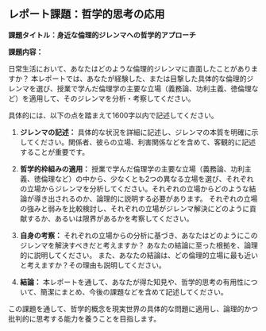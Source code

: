 ## レポート課題：哲学的思考の応用

**課題タイトル：身近な倫理的ジレンマへの哲学的アプローチ**

**課題内容：**

日常生活において、あなたはどのような倫理的ジレンマに直面したことがありますか？  本レポートでは、あなたが経験した、または目撃した具体的な倫理的ジレンマを選び、授業で学んだ倫理学の主要な立場（義務論、功利主義、徳倫理など）を適用して、そのジレンマを分析・考察してください。

具体的には、以下の点を踏まえて1600字以内で記述してください。

1. **ジレンマの記述：** 具体的な状況を詳細に記述し、ジレンマの本質を明確に示してください。関係者、彼らの立場、利害関係などを含めて、客観的に記述することが重要です。

2. **哲学的枠組みの適用：** 授業で学んだ倫理学の主要な立場（義務論、功利主義、徳倫理など）の中から、少なくとも2つの異なる立場を選び、それぞれの立場からジレンマを分析してください。それぞれの立場からどのような結論が導き出されるのか、論理的に説明する必要があります。  それぞれの立場の強みと弱みを比較検討し、それぞれの立場がジレンマ解決にどのように貢献するか、あるいは限界があるかを考察してください。

3. **自身の考察：** それぞれの立場からの分析に基づき、あなたはどのようにこのジレンマを解決すべきだと考えますか？  あなたの結論に至った根拠を、論理的に説明してください。  また、あなたの結論は、どの倫理的立場に最も近いと考えますか？その理由も説明してください。

4. **結論：** 本レポートを通して、あなたが得た知見や、哲学的思考の有用性について、簡潔にまとめ、今後の課題などを含めて記述してください。


この課題を通して、哲学的概念を現実世界の具体的な問題に適用し、論理的かつ批判的に思考する能力を養うことを目指します。
